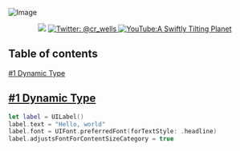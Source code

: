 ![Image](https://github.com/calebrwells/A-Swiftly-Tilting-Planet/blob/master/Channel%20Art.png)

<p align="center">
<img src="https://img.shields.io/badge/Swift-4.0-orange.svg" />

<a href="https://twitter.com/cr_wells">
<img src="https://img.shields.io/badge/contact-@cr_wells-blue.svg?style=flat" alt="Twitter: @cr_wells" />
</a>

<a href="https://www.youtube.com/channel/UCgdLepqjYyKF4e8vxBZGdEQ">
<img src="https://img.shields.io/badge/watch on YouTube-A Swiftly Tilting Planet-red.svg?style=flat" alt="YouTube:A Swiftly Tilting Planet" />
</a>
</p>

## Table of contents

[#1 Dynamic Type](https://github.com/calebrwells/A-Swiftly-Tilting-Planet#1-dynamic-type)


## [#1 Dynamic Type](https://youtu.be/s5okf_UOXvA)
```swift
let label = UILabel()
label.text = "Hello, world"
label.font = UIFont.preferredFont(forTextStyle: .headline)
label.adjustsFontForContentSizeCategory = true
```


